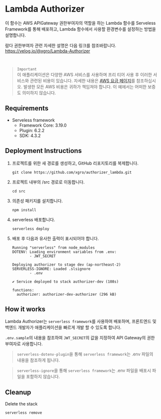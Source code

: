 # Lambda Authorizer

이 함수는 AWS APIGateway 권한부여자의 역할을 하는 Lambda 함수를 Serveless Framework를 통해 배포하고, Lambda 함수에서 사용할 환경변수를 설정하는 방법을 설명합니다.

람다 권한부여자 관련 자세한 설명은 다음 링크를 참조바랍니다.  
https://velog.io/@xgro/Lambda-Authorizer

<br>

> `Important`   
 이 애플리케이션은 다양한 AWS 서비스를 사용하며 프리 티어 사용 후 이러한 서비스와 관련된 비용이 있습니다. 자세한 내용은 [AWS 요금 페이지](https://aws.amazon.com/pricing/)를 참조하십시오. 발생한 모든 AWS 비용은 귀하가 책임져야 합니다. 이 예에서는 어떠한 보증도 의미하지 않습니다.

## Requirements

- Serveless framework 
  - Framework Core: 3.19.0
  - Plugin: 6.2.2
  - SDK: 4.3.2

## Deployment Instructions

1. 프로젝트를 위한 새 경로를 생성하고, GitHub 리포지토리를 복제합니다.
    ``` 
    git clone https://github.com/xgro/authorizer_lambda.git
    ```
1. 프로젝트 내부의 /src 경로로 이동합니다.
    ```
    cd src
    ```
2. 의존성 패키지를 설치합니다.
    ```
    npm install
    ```
1. serverless 배포합니다.
    ```
    serverless deploy
    ```
1. 배포 후 다음과 유사한 출력이 표시되어야 합니다.
    ```
    Running "serverless" from node_modules
    DOTENV: Loading environment variables from .env:
            - JWT_SECRET

    Deploying authorizer to stage dev (ap-northeast-2)
    SERVERLESS-IGNORE: Loaded .slsignore
            - .env

    ✔ Service deployed to stack authorizer-dev (108s)

    functions:
      authorizer: authorizer-dev-authorizer (296 kB)
    ```

## How it works

Lambda Authorizer는 `serverless framework`를 사용하여 배포하며, 프론트엔드 및 백엔드 개발자가 애플리케이션을 빠르게 개발 할 수 있도록 합니다. 

`.env.sample`의 내용을 참조하여 `JWT_SECRET`의 값을 지정하여 API Gateway의 권한부여자로 사용합니다.

> `serverless-dotenv-plugin`을 통해 `serverless framework`는 .env 파일의 내용을 참조하게 됩니다.

> `serverless-ignore`을 통해 `serverless framework`는 .env 파일을 배포시 파일을 포함하지 않습니다.

## Cleanup
 
Delete the stack   
  ```bash
  serverless remove
  ```